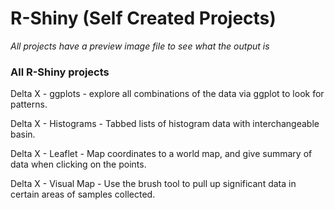 # R-Shiny (Self Created Projects)

<i> All projects have a preview image file to see what the output is </i>

### All R-Shiny projects ###

Delta X - ggplots - explore all combinations of the data via ggplot to look for patterns.

Delta X - Histograms - Tabbed lists of histogram data with interchangeable basin.

Delta X - Leaflet - Map coordinates to a world map, and give summary of data when clicking on the points.

Delta X - Visual Map - Use the brush tool to pull up significant data in certain areas of samples collected.
